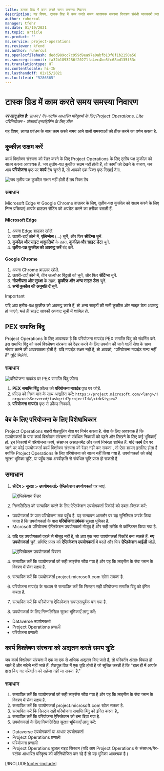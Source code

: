 ```yaml
---
title: टास्क ग्रिड में काम करते समय समस्या निवारण
description: यह विषय, टास्क ग्रिड में काम करते समय आवश्यक समस्या निवारण संबंधी जानकारी प्रदान करता है.
author: ruhercul
manager: tfehr
ms.date: 01/19/2021
ms.topic: article
ms.product: ''
ms.service: project-operations
ms.reviewer: kfend
ms.author: ruhercul
ms.openlocfilehash: dedd989cc7c959d9ea97a0abfb13f8f1b2150a56
ms.sourcegitcommit: fa32b1893286f20271fa4ec4be8fc68bd135f53c
ms.translationtype: HT
ms.contentlocale: hi-IN
ms.lasthandoff: 02/15/2021
ms.locfileid: "5286565"
---
```

# <a name="troubleshoot-working-in-the-task-grid"></a>टास्क ग्रिड में काम करते समय समस्या निवारण 

_**पर लागू होता है:** साधन / गैर-स्टॉक आधारित परिदृश्यों के लिए Project Operations, Lite परिनियोजन - प्रोफार्मा इनवॉइसिंग के लिए डील_

यह विषय, लागत प्रबंधन के साथ काम करते समय आने वाली समस्याओं को ठीक करने का वर्णन करता है.

## <a name="enable-cookies"></a>कुकीज़ सक्षम करें

कार्य विश्लेषण संरचना को रेंडर करने के लिए Project Operations के लिए तृतीय पक्ष कुकीज़ को सक्षम करना आवश्यक है. जब तृतीय-पक्ष कुकीज़ सक्षम नहीं होती हैं, तो कार्यों को देखने के बजाय, जब आप **परियोजना** पृष्ठ पर **कार्य** टैब चुनते हैं, तो आपको एक रिक्त पृष्ठ दिखाई देगा.

![जब तृतीय पक्ष कुकीज़ सक्षम नहीं होती हैं तब रिक्त टैब](media/blankschedule.png)


### <a name="workaround"></a>समाधान
Microsoft Edge या Google Chrome ब्राउज़र के लिए, तृतीय-पक्ष कुकीज़ को सक्षम करने के लिए निम्न प्रक्रियाएं आपके ब्राउज़र सेटिंग को अपडेट करने का तरीका बताती हैं.

#### <a name="microsoft-edge"></a>Microsoft Edge

1. अपना Edge ब्राउज़र खोलें.
2. ऊपरी-दाएँ कोने में, **एलिप्सेस** (...) चुनें, और फिर **सेटिंग्स** चुनें.
3. **कुकीज़ और साइट अनुमतियों** के तहत, **कुकीज़ और साइट डेटा** चुनें.
4. **तृतीय-पक्ष कुकीज़ को अवरुद्ध करें** बंद करें.

#### <a name="google-chrome"></a>Google Chrome

1. अपना Chrome ब्राउज़र खोलें.
2. ऊपरी-दाएँ कोने में, तीन ऊर्ध्वाधर बिंदुओं को चुनें, और फिर **सेटिंग्स** चुनें.
3. **गोपनीयता और सुरक्षा** के तहत, **कुकीज़ और अन्य साइट डेटा** चुनें.
4. **सभी कुकीज़ की अनुमति दें** चुनें.

> [!IMPORTANT]
> यदि आप तृतीय-पक्ष कुकीज़ को अवरुद्ध करते हैं, तो अन्य साइटों की सभी कुकीज़ और साइट डेटा अवरुद्ध हो जाएंगे, भले ही साइट आपकी अपवाद सूची में शामिल हो.

## <a name="pex-endpoint"></a>PEX समाप्ति बिंदु

Project Operations के लिए आवश्यक है कि परियोजना मापदंड PEX समाप्ति बिंदु को संदर्भित करे. इस समाप्ति बिंदु को कार्य विश्लेषण संरचना को रेंडर करने के लिए उपयोग की जाने वाली सेवा के साथ संचार करने की आवश्यकता होती है. यदि मापदंड सक्षम नहीं है, तो आपको, "परियोजना मापदंड मान्य नहीं है" त्रुटि मिलेगी. 

### <a name="workaround"></a>समाधान
 ![परियोजना मापदंड पर PEX समाप्ति बिंदु फ़ील्ड](media/projectparameter.png)

1. **PEX समाप्ति बिंदु** फ़ील्ड को **परियोजना मापदंड** पृष्ठ पर जोड़ें.
2. फ़ील्ड को निम्न मान के साथ अद्यतित करें: `https://project.microsoft.com/<lang>/?org=<cdsServer>#/taskgrid?projectId=\<id>&type=2`
3. **परियोजना मापदंड** पृष्ठ से फ़ील्ड निकालें.

## <a name="privileges-for-project-for-the-web"></a>वेब के लिए परियोजना के लिए विशेषाधिकार

Project Operations बाहरी शेड्यूलिंग सेवा पर निर्भर करता है. सेवा के लिए आवश्यक है कि उपयोगकर्ता के पास कार्य विश्लेषण संरचना से संबंधित निकायों को पढ़ने और लिखने के लिए कई भूमिकाएँ हों. इन निकायों में परियोजना कार्य, संसाधन असाइनमेंट और कार्य निर्भरता शामिल हैं. यदि **कार्य** टैब पर जाने पर कोई उपयोगकर्ता कार्य विश्लेषण संरचना को रेंडर नहीं कर सकता , तो ऐसा शायद इसलिए होता है क्योंकि Project Operations के लिए परियोजना को सक्षम नहीं किया गया है. उपयोगकर्ता को कोई सुरक्षा भूमिका त्रुटि, या पहुँच तक अस्वीकृति से संबंधित त्रुटि प्राप्त हो सकती है.


## <a name="workaround"></a>समाधान

1. **सेटिंग > सुरक्षा > उपयोगकर्ता> ऐप्लिकेशन उपयोगकर्ता** पर जाएं.  

   ![ऐप्लिकेशन रीडर](media/applicationuser.jpg)
   
2. निम्नलिखित को सत्यापित करने के लिए ऐप्लिकेशन उपयोगकर्ता रिकॉर्ड को डबल-क्लिक करें:

 - उपयोगकर्ता के पास परियोजना तक पहुँच है. यह सत्यापन आमतौर पर यह सुनिश्चित करके किया जाता है कि उपयोगकर्ता के पास **परियोजना प्रबंधक** सुरक्षा भूमिका है.
 - Microsoft परियोजना ऐप्लिकेशन उपयोगकर्ता मौजूद है और सही तरीके से कॉन्फ़िगर किया गया है.
 
3. यदि यह उपयोगकर्ता पहले से मौजूद नहीं है, तो आप एक नया उपयोगकर्ता रिकॉर्ड बना सकते हैं. **नए उपयोगकर्ता** चुनें. प्रविष्टि प्रपत्र को **ऐप्लिकेशन उपयोगकर्ता** में बदलें और फिर **ऐप्लिकेशन आईडी** जोड़ें.

   ![ऐप्लिकेशन उपयोगकर्ता विवरण](media/applicationuserdetails.jpg)

4. सत्यापित करें कि उपयोगकर्ता को सही लाइसेंस सौंपा गया है और यह कि लाइसेंस के सेवा प्लान के विवरण में सेवा सक्षम है.
5. सत्यापित करें कि उपयोगकर्ता project.microsoft.com खोल सकता है.
6. परियोजना मापदंड के माध्यम से सत्यापित करें कि सिस्टम सही परियोजना समाप्ति बिंदु को इंगित करता है.
7. सत्यापित करें कि परियोजना ऐप्लिकेशन सफलतापूर्वक बन गया है.
8. उपयोगकर्ता के लिए निम्नलिखित सुरक्षा भूमिकाएँ लागू करें:

  - Dataverse उपयोगकर्ता
  - Project Operations प्रणाली
  - परियोजना प्रणाली

## <a name="error-when-updating-the-work-breakdown-structure"></a>कार्य विश्लेषण संरचना को अद्यतन करते समय त्रुटि

जब कार्य विश्लेषण संरचना में एक या एक से अधिक अद्यतन किए जाते हैं, तो परिवर्तन अंततः विफल हो जाते हैं और सहेजे नहीं जाते हैं. शेड्यूल ग्रिड में एक त्रुटि होती है जो सूचित करती है कि "हाल ही में आपके द्वारा किए गए परिवर्तन को सहेजा नहीं जा सकता है."

### <a name="workaround"></a>समाधान

1. सत्यापित करें कि उपयोगकर्ता को सही लाइसेंस सौंपा गया है और यह कि लाइसेंस के सेवा प्लान के विवरण में सेवा सक्षम है.
2. सत्यापित करें कि उपयोगकर्ता project.microsoft.com खोल सकता है.
3. सत्यापित करें कि सिस्टम सही परियोजना समाप्ति बिंदु को इंगित करता है,.
4. सत्यापित करें कि परियोजना ऐप्लिकेशन को बना दिया गया है.
5. उपयोगकर्ता के लिए निम्नलिखित सुरक्षा भूमिकाएँ लागू करें:
  
  - Dataverse उपयोगकर्ता या आधार उपयोगकर्ता
  - Project Operations प्रणाली
  - परियोजना प्रणाली
  - Project Operations डुअल राइट सिस्टम (यदि आप Project Operations के संसाधन/गैर-स्टॉक आधारित परिदृश्य को परिनियोजित कर रहे हैं तो यह भूमिका आवश्यक है.)


[!INCLUDE[footer-include](../includes/footer-banner.md)]